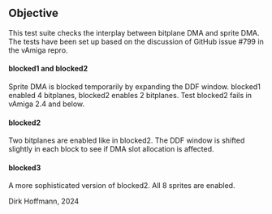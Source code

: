 ## Objective

This test suite checks the interplay between bitplane DMA and sprite DMA. The tests have been set up based on the discussion of GitHub issue #799 in the vAmiga repro. 

#### blocked1 and blocked2

Sprite DMA is blocked temporarily by expanding the DDF window. blocked1 enabled 4 bitplanes, blocked2 enables 2 bitplanes. Test blocked2 fails in vAmiga 2.4 and below. 

#### blocked2

Two bitplanes are enabled like in blocked2. The DDF window is shifted slightly in each block to see if DMA slot allocation is affected.

#### blocked3

A more sophisticated version of blocked2. All 8 sprites are enabled. 


Dirk Hoffmann, 2024
